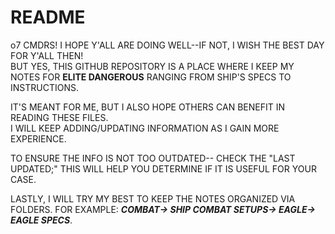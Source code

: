 # README

o7 CMDRS! I HOPE Y'ALL ARE DOING WELL--IF NOT, I WISH THE BEST DAY FOR Y'ALL THEN!                                                              
BUT YES, THIS GITHUB REPOSITORY IS A PLACE WHERE I KEEP MY NOTES FOR **ELITE DANGEROUS** RANGING FROM SHIP'S SPECS TO INSTRUCTIONS.      
                                                                                                                                
IT'S MEANT FOR ME, BUT I ALSO HOPE OTHERS CAN BENEFIT IN READING THESE FILES.                                                   
I WILL KEEP ADDING/UPDATING INFORMATION AS I GAIN MORE EXPERIENCE.                                                              
                                                                                                                                
TO ENSURE THE INFO IS NOT TOO OUTDATED-- CHECK THE "LAST UPDATED;" THIS WILL HELP YOU DETERMINE IF IT IS USEFUL FOR YOUR CASE.  
                                                                                                                                
LASTLY, I WILL TRY MY BEST TO KEEP THE NOTES ORGANIZED VIA FOLDERS. FOR EXAMPLE: **_COMBAT-> SHIP COMBAT SETUPS-> EAGLE-> EAGLE SPECS_**.       


                                        